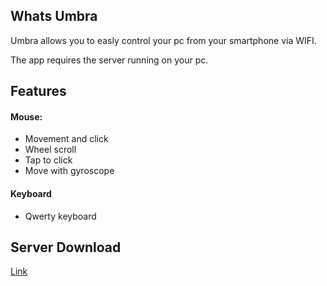 ## Whats Umbra

Umbra allows you to easly control your pc from your smartphone via WIFI.

The app requires the server running on your pc.

## Features

#### Mouse:
- Movement and click
- Wheel scroll
- Tap to click
- Move with gyroscope

#### Keyboard
- Qwerty keyboard

## Server Download

[Link](https://github.com/89oinotna/UmbraServer/releases) 
